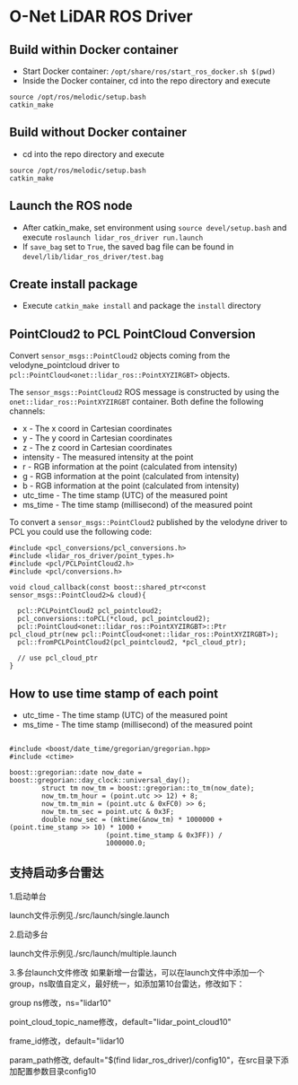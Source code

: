 # O-Net LiDAR ROS Driver

## Build within Docker container
* Start Docker container: `/opt/share/ros/start_ros_docker.sh $(pwd)`
* Inside the Docker container, cd into the repo directory and execute
```
source /opt/ros/melodic/setup.bash
catkin_make
```

## Build without Docker container
* cd into the repo directory and execute
```
source /opt/ros/melodic/setup.bash
catkin_make
```

## Launch the ROS node
* After catkin_make, set environment using `source devel/setup.bash` and execute `roslaunch lidar_ros_driver run.launch`
* If `save_bag` set to `True`, the saved bag file can be found in `devel/lib/lidar_ros_driver/test.bag`

## Create install package
* Execute `catkin_make install` and package the `install` directory

## PointCloud2 to PCL PointCloud Conversion

Convert `sensor_msgs::PointCloud2` objects coming from the velodyne_pointcloud driver to `pcl::PointCloud<onet::lidar_ros::PointXYZIRGBT>` objects.

The `sensor_msgs::PointCloud2` ROS message is constructed by using the `onet::lidar_ros::PointXYZIRGBT` container.
Both define the following channels:

* x - The x coord in Cartesian coordinates
* y - The y coord in Cartesian coordinates
* z - The z coord in Cartesian coordinates
* intensity - The measured intensity at the point
* r - RGB information at the point (calculated from intensity)
* g - RGB information at the point (calculated from intensity)
* b - RGB information at the point (calculated from intensity)
* utc_time - The time stamp (UTC) of the measured point
* ms_time - The time stamp (millisecond) of the measured point

To convert a `sensor_msgs::PointCloud2` published by the velodyne driver to PCL you could use the following code:

```
#include <pcl_conversions/pcl_conversions.h>
#include <lidar_ros_driver/point_types.h>
#include <pcl/PCLPointCloud2.h>
#include <pcl/conversions.h>

void cloud_callback(const boost::shared_ptr<const sensor_msgs::PointCloud2>& cloud){

  pcl::PCLPointCloud2 pcl_pointcloud2;
  pcl_conversions::toPCL(*cloud, pcl_pointcloud2);
  pcl::PointCloud<onet::lidar_ros::PointXYZIRGBT>::Ptr pcl_cloud_ptr(new pcl::PointCloud<onet::lidar_ros::PointXYZIRGBT>);
  pcl::fromPCLPointCloud2(pcl_pointcloud2, *pcl_cloud_ptr);

  // use pcl_cloud_ptr
}
```

## How to use time stamp of each point
* utc_time - The time stamp (UTC) of the measured point
* ms_time - The time stamp (millisecond) of the measured point

```

#include <boost/date_time/gregorian/gregorian.hpp>
#include <ctime>

boost::gregorian::date now_date = boost::gregorian::day_clock::universal_day();
        struct tm now_tm = boost::gregorian::to_tm(now_date);
        now_tm.tm_hour = (point.utc >> 12) + 8;
        now_tm.tm_min = (point.utc & 0xFC0) >> 6;
        now_tm.tm_sec = point.utc & 0x3F;
        double now_sec = (mktime(&now_tm) * 1000000 + (point.time_stamp >> 10) * 1000 +
                        (point.time_stamp & 0x3FF)) /
                        1000000.0;
```


## 支持启动多台雷达

1.启动单台

launch文件示例见./src/launch/single.launch

2.启动多台

launch文件示例见./src/launch/multiple.launch

3.多台launch文件修改
如果新增一台雷达，可以在launch文件中添加一个group，ns取值自定义，最好统一，如添加第10台雷达，修改如下：

group ns修改，ns="lidar10"

point_cloud_topic_name修改，default="lidar_point_cloud10"

frame_id修改，default="lidar10

param_path修改, default="$(find lidar_ros_driver)/config10"，在src目录下添加配置参数目录config10

